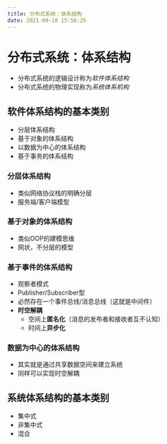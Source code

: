 ```yaml
---
title: 分布式系统：体系结构
date: 2021-09-10 15:56:25
---
```

# 分布式系统：体系结构
- 分布式系统的逻辑设计称为*软件体系结构*
- 分布式系统的物理实现称为*系统体系机构*

## 软件体系结构的基本类别
- 分层体系结构
- 基于对象的体系结构
- 以数据为中心的体系结构
- 基于事务的体系结构

### 分层体系结构
- 类似网络协议栈的明确分层
- 服务端/客户端模型

### 基于对象的体系结构
- 类似OOP的建模思维
- 网状，不分层的模型

### 基于事件的体系结构
- 观察者模式
- Publisher/Subscriber型
- 必然存在一个事件总线/消息总线（这就是中间件）
- **时空解耦**
  - 空间上**匿名化**（消息的发布者和接收者互不认知）
  - 时间上**异步化**

### 数据为中心的体系结构
- 其实就是通过共享数据空间来建立系统
- 同样可以实现时空解耦

## 系统体系结构的基本类别
- 集中式
- 非集中式
- 混合